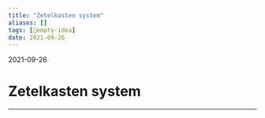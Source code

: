 ```yaml
---
title: "Zetelkasten system"
aliases: []
tags: [💭empty-idea]
date: 2021-09-26
---
```

2021-09-26
# Zetelkasten system
___
